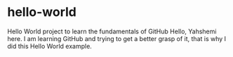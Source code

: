 # hello-world
Hello World project to learn the fundamentals of GitHub
Hello, Yahshemi here. I am learning GitHub and trying to get a better grasp of it, that is why I did this Hello World example.
